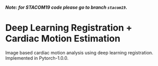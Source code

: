 ***Note: for STACOM19 code please go to branch `stacom19`.***

# Deep Learning Registration + Cardiac Motion Estimation
Image based cardiac motion analysis using deep learning registration.
Implemented in Pytorch-1.0.0.
